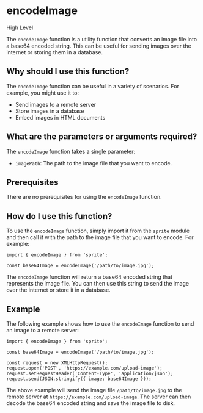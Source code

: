 
  
   # **encodeImage**

High Level

The `encodeImage` function is a utility function that converts an image file into a base64 encoded string. This can be useful for sending images over the internet or storing them in a database.

## Why should I use this function?

The `encodeImage` function can be useful in a variety of scenarios. For example, you might use it to:

* Send images to a remote server
* Store images in a database
* Embed images in HTML documents

## What are the parameters or arguments required?

The `encodeImage` function takes a single parameter:

* `imagePath`: The path to the image file that you want to encode.

## Prerequisites

There are no prerequisites for using the `encodeImage` function.

## How do I use this function?

To use the `encodeImage` function, simply import it from the `sprite` module and then call it with the path to the image file that you want to encode. For example:

```
import { encodeImage } from 'sprite';

const base64Image = encodeImage('/path/to/image.jpg');
```

The `encodeImage` function will return a base64 encoded string that represents the image file. You can then use this string to send the image over the internet or store it in a database.

## Example

The following example shows how to use the `encodeImage` function to send an image to a remote server:

```
import { encodeImage } from 'sprite';

const base64Image = encodeImage('/path/to/image.jpg');

const request = new XMLHttpRequest();
request.open('POST', 'https://example.com/upload-image');
request.setRequestHeader('Content-Type', 'application/json');
request.send(JSON.stringify({ image: base64Image }));
```

The above example will send the image file `/path/to/image.jpg` to the remote server at `https://example.com/upload-image`. The server can then decode the base64 encoded string and save the image file to disk.
  
  